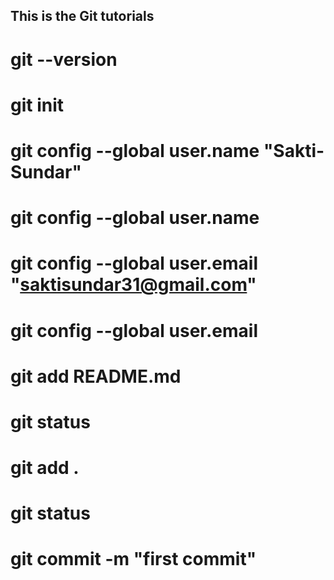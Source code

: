 ## This is the Git tutorials
# git --version
# git init
# git config --global user.name "Sakti-Sundar"
# git config --global user.name
# git config --global user.email "saktisundar31@gmail.com"
# git config --global user.email 
# git add README.md
# git status
# git add .
# git status
# git commit -m "first commit"